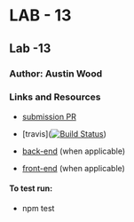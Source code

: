 # LAB - 13

## Lab -13

### Author: Austin Wood

### Links and Resources

* [submission PR](https://github.com/austin-wood-401-advanced-javascript/lab13-auth-server/pull/3) 

* [travis]([![Build Status](https://www.travis-ci.com/austin-wood-401-advanced-javascript/lab13-auth-server.svg?branch=master)](https://www.travis-ci.com/austin-wood-401-advanced-javascript/lab13-auth-server))
* [back-end](http://xyz.com) (when applicable)
* [front-end](http://xyz.com) (when applicable)

#### To test run:
* npm test
